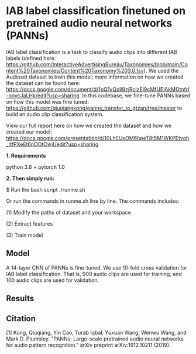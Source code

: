 # IAB label classification finetuned on pretrained audio neural networks (PANNs)

IAB label classification is a task to classify audio clips into different IAB labels (defined here: https://github.com/InteractiveAdvertisingBureau/Taxonomies/blob/main/Content%20Taxonomies/Content%20Taxonomy%203.0.tsv). We used the Audioset dataset to train this model; more information on how we created the dataset can be found here: https://docs.google.com/document/d/1pQ1vQdil9zjRclzEl9cMfUElAkMGtnfrI-ooycJaLHk/edit?usp=sharing. In this codebase, we fine-tune PANNs based on how this model was fine tuned: https://github.com/qiuqiangkong/panns_transfer_to_gtzan/tree/master to build an audio clip classification system.

View our full report here on how we created the dataset and how we created our model: https://docs.google.com/presentation/d/10LhEUxOM6hpeT8t5M1WKPEtvoh_ltfPXeEt6nOOtCw4/edit?usp=sharing

**1. Requirements** 

python 3.6 + pytorch 1.0

**2. Then simply run:**

$ Run the bash script ./runme.sh

Or run the commands in runme.sh line by line. The commands includes:

(1) Modify the paths of dataset and your workspace

(2) Extract features

(3) Train model

## Model
A 14-layer CNN of PANNs is fine-tuned. We use 10-fold cross validation for IAB label classification. That is, 900 audio clips are used for training, and 100 audio clips are used for validation.

## Results


## Citation

[1] Kong, Qiuqiang, Yin Cao, Turab Iqbal, Yuxuan Wang, Wenwu Wang, and Mark D. Plumbley. "PANNs: Large-scale pretrained audio neural networks for audio pattern recognition." arXiv preprint arXiv:1912.10211 (2019).
